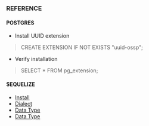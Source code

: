 ### REFERENCE

#### POSTGRES

- Install UUID extension
> CREATE EXTENSION IF NOT EXISTS "uuid-ossp";

- Verify installation
> SELECT * FROM pg_extension;

#### SEQUELIZE

- [Install](https://sequelize.org/docs/v6/getting-started/#installing)
- [Dialect](https://sequelize.org/docs/v6/other-topics/dialect-specific-things/)
- [Data Type](https://sequelize.org/docs/v6/core-concepts/model-basics/#data-types)
- [Data Type](https://sequelize.org/docs/v7/other-topics/other-data-types)
